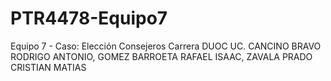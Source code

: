 # PTR4478-Equipo7
Equipo 7 - Caso: Elección Consejeros Carrera DUOC UC. CANCINO BRAVO RODRIGO ANTONIO, GOMEZ BARROETA RAFAEL ISAAC, ZAVALA PRADO CRISTIAN MATIAS
